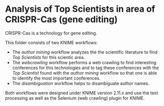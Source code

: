 # Analysis of Top Scientists in area of CRISPR-Cas (gene editing)

CRISPR-Cas is a technology for gene editing.

This folder consists of two KNIME workflows:
* The *author mining* workflow analyzes the the scientific literature to find *Top Scientists* for this scientic area. 
* The *webcrawling* workflow performs a web crawling to find interesting conferences for this technologies and to tag these conferences with the *Top Scientist* found with the *author mining* workflow so that one is able to identify the most important conferences.
* The *disambiguation* workflow helps to disambiguate author names.
 
Both workflows were designed under KNIME version 2.11.x and use the text processing as well as the Selenium (web crawling) plugin for KNIME.

